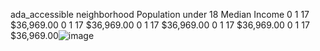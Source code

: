 ada_accessible	neighborhood	Population under 18	Median Income
0	1	17	$36,969.00
0	1	17	$36,969.00
0	1	17	$36,969.00
0	1	17	$36,969.00
0	1	17	$36,969.00![image](https://user-images.githubusercontent.com/60106612/160183979-a0f0e3e4-23f9-467f-bd90-c66a641ed196.png)
